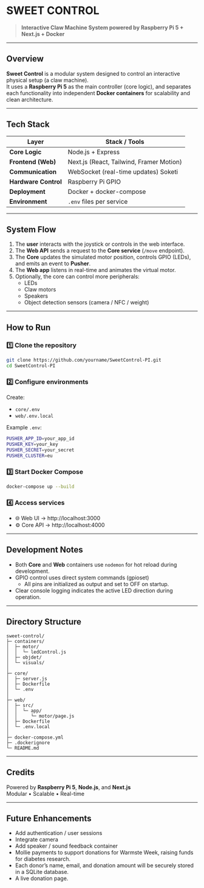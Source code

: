 # SWEET CONTROL

> **Interactive Claw Machine System powered by Raspberry Pi 5 + Next.js + Docker**

---

## Overview

**Sweet Control** is a modular system designed to control an interactive physical setup (a claw machine).  
It uses a **Raspberry Pi 5** as the main controller (core logic), and separates each functionality into independent **Docker containers** for scalability and clean architecture.

---

## Tech Stack

| Layer                | Stack / Tools                            |
| -------------------- | ---------------------------------------- |
| **Core Logic**       | Node.js + Express                        |
| **Frontend (Web)**   | Next.js (React, Tailwind, Framer Motion) |
| **Communication**    | WebSocket (real-time updates) Soketi     |
| **Hardware Control** | Raspberry Pi GPIO                        |
| **Deployment**       | Docker + docker-compose                  |
| **Environment**      | `.env` files per service                 |

---

## System Flow

1. The **user** interacts with the joystick or controls in the web interface.
2. The **Web API** sends a request to the **Core service** (`/move` endpoint).
3. The **Core** updates the simulated motor position, controls GPIO (LEDs),  
   and emits an event to **Pusher**.
4. The **Web app** listens in real-time and animates the virtual motor.
5. Optionally, the core can control more peripherals:
   - LEDs
   - Claw motors
   - Speakers
   - Object detection sensors (camera / NFC / weight)

---

## How to Run

### 1️⃣ Clone the repository

```bash
git clone https://github.com/yourname/SweetControl-PI.git
cd SweetControl-PI
```

### 2️⃣ Configure environments

Create:

- `core/.env`
- `web/.env.local`

Example `.env`:

```bash
PUSHER_APP_ID=your_app_id
PUSHER_KEY=your_key
PUSHER_SECRET=your_secret
PUSHER_CLUSTER=eu
```

### 3️⃣ Start Docker Compose

```bash
docker-compose up --build
```

### 4️⃣ Access services

- 🌐 Web UI → http://localhost:3000
- ⚙️ Core API → http://localhost:4000

---

## Development Notes

- Both **Core** and **Web** containers use `nodemon` for hot reload during development.
- GPIO control uses direct system commands (gpioset)
  - All pins are initialized as output and set to OFF on startup.
- Clear console logging indicates the active LED direction during operation.

---

## Directory Structure

```
sweet-control/
├─ containers/
│  ├─ motor/
│  │  └─ ledControl.js
│  ├─ objdet/
│  └─ visuals/
│
├─ core/
│  ├─ server.js
│  ├─ Dockerfile
│  └─ .env
│
├─ web/
│  ├─ src/
│  │  └─ app/
│  │     └─ motor/page.js
│  ├─ Dockerfile
│  └─ .env.local
│
├─ docker-compose.yml
├─ .dockerignore
└─ README.md
```

---

## Credits

Powered by **Raspberry Pi 5**, **Node.js**, and **Next.js**  
Modular • Scalable • Real-time

---

## Future Enhancements

- Add authentication / user sessions
- Integrate camera
- Add speaker / sound feedback container
- Mollie payments to support donations for Warmste Week, raising funds for diabetes research.
- Each donor’s name, email, and donation amount will be securely stored in a SQLite database.
- A live donation page.
